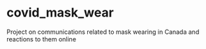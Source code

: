# covid_mask_wear
Project on communications related to mask wearing in Canada and reactions to them online 

